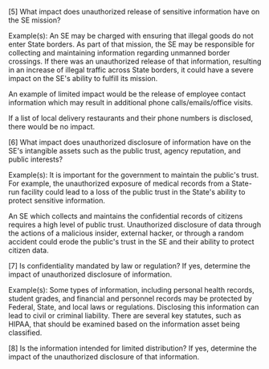 [5] What impact does unauthorized release of sensitive information have on the SE mission?

Example(s): An SE may be charged with ensuring that illegal goods do not enter State borders. As part of that mission, the SE may be responsible for collecting and maintaining information regarding unmanned border crossings. If there was an unauthorized release of that information, resulting in an increase of illegal traffic across State borders, it could have a severe impact on the SE's ability to fulfill its mission.

An example of limited impact would be the release of employee contact information which may result in additional phone calls/emails/office visits.

If a list of local delivery restaurants and their phone numbers is disclosed, there would be no impact.

[6] What impact does unauthorized disclosure of information have on the SE's intangible assets such as the public trust, agency reputation, and public interests?

Example(s): It is important for the government to maintain the public's trust. For example, the unauthorized exposure of medical records from a State-run facility could lead to a loss of the public trust in the State's ability to protect sensitive information.

An SE which collects and maintains the confidential records of citizens requires a high level of public trust. Unauthorized disclosure of data through the actions of a malicious insider, external hacker, or through a random accident could erode the public's trust in the SE and their ability to protect citizen data.

[7] Is confidentiality mandated by law or regulation? If yes, determine the impact of unauthorized disclosure of information.

Example(s): Some types of information, including personal health records, student grades, and financial and personnel records may be protected by Federal, State, and local laws or regulations. Disclosing this information can lead to civil or criminal liability. There are several key statutes, such as HIPAA, that should be examined based on the information asset being classified.

[8] Is the information intended for limited distribution? If yes, determine the impact of the unauthorized disclosure of that information.